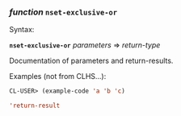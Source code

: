 ### <em>function</em> <strong>`nset-exclusive-or`</strong>

Syntax:

<strong>`nset-exclusive-or`</strong> <em>parameters</em> => <em>return-type</em>

Documentation of parameters and return-results.

Examples (not from CLHS...):

```lisp
CL-USER> (example-code 'a 'b 'c)

'return-result
```
